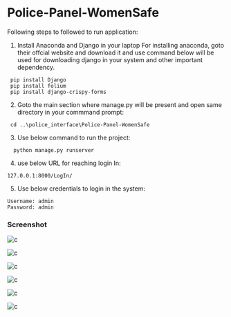 # Police-Panel-WomenSafe

Following steps to followed to run application:

1. Install Anaconda and Django in your laptop
For installing anaconda, goto their offcial website and download it and use command below will be used for downloading django in your system and other important dependency.
```
 pip install Django 
 pip install folium
 pip install django-crispy-forms
```

2. Goto the main section where manage.py will be present and open same directory in your commmand prompt:
```
 cd ..\police_interface\Police-Panel-WomenSafe
```

3. Use below command to run the project:
```
  python manage.py runserver
```

4. use below URL for reaching login In:
```
127.0.0.1:8000/LogIn/
```

5. Use below credentials to login in the system:
```
Username: admin
Password: admin
```

### Screenshot
![c](https://github.com/kazimsayed954/Police-Panel-WomenSafe/blob/master/ScreenShot/Home.PNG)

![c](https://github.com/kazimsayed954/Police-Panel-WomenSafe/blob/master/ScreenShot/LogIn.PNG)

![c](https://github.com/kazimsayed954/Police-Panel-WomenSafe/blob/master/ScreenShot/Table.PNG)

![c](https://github.com/kazimsayed954/Police-Panel-WomenSafe/blob/master/ScreenShot/DestinationLink.PNG)

![c](https://github.com/kazimsayed954/Police-Panel-WomenSafe/blob/master/ScreenShot/Before%20Analysis.PNG)

![c](https://github.com/kazimsayed954/Police-Panel-WomenSafe/blob/master/ScreenShot/After%20Analysis.PNG)


